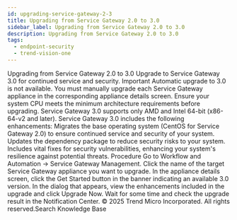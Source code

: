 ```yaml
---
id: upgrading-service-gateway-2-3
title: Upgrading from Service Gateway 2.0 to 3.0
sidebar_label: Upgrading from Service Gateway 2.0 to 3.0
description: Upgrading from Service Gateway 2.0 to 3.0
tags:
  - endpoint-security
  - trend-vision-one
---
```


 Upgrading from Service Gateway 2.0 to 3.0 Upgrade to Service Gateway 3.0 for continued service and security. Important Automatic upgrade to 3.0 is not available. You must manually upgrade each Service Gateway appliance in the corresponding appliance details screen. Ensure your system CPU meets the minimum architecture requirements before upgrading. Service Gateway 3.0 supports only AMD and Intel 64-bit (x86-64-v2 and later). Service Gateway 3.0 includes the following enhancements: Migrates the base operating system (CentOS for Service Gateway 2.0) to ensure continued service and security of your system. Updates the dependency package to reduce security risks to your system. Includes vital fixes for security vulnerabilities, enhancing your system's resilience against potential threats. Procedure Go to Workflow and Automation → Service Gateway Management. Click the name of the target Service Gateway appliance you want to upgrade. In the appliance details screen, click the Get Started button in the banner indicating an available 3.0 version. In the dialog that appears, view the enhancements included in the upgrade and click Upgrade Now. Wait for some time and check the upgrade result in the Notification Center. © 2025 Trend Micro Incorporated. All rights reserved.Search Knowledge Base
